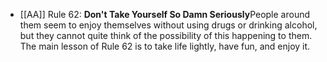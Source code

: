 - [[AA]] Rule 62: **Don't Take Yourself So Damn Seriously**People around them seem to enjoy themselves without using drugs or drinking alcohol, but they cannot quite think of the possibility of this happening to them. The main lesson of Rule 62 is to take life lightly, have fun, and enjoy it.